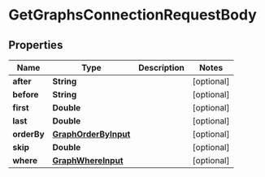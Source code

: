 

# GetGraphsConnectionRequestBody


## Properties

Name | Type | Description | Notes
------------ | ------------- | ------------- | -------------
**after** | **String** |  |  [optional]
**before** | **String** |  |  [optional]
**first** | **Double** |  |  [optional]
**last** | **Double** |  |  [optional]
**orderBy** | [**GraphOrderByInput**](GraphOrderByInput.md) |  |  [optional]
**skip** | **Double** |  |  [optional]
**where** | [**GraphWhereInput**](GraphWhereInput.md) |  |  [optional]



